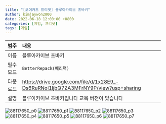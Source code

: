 ```yaml
---
title: "[코이카츠 프리셋] 블루아카이브 츠바키"
author: kimjaywon2000
date: 2022-06-18 12:00:00 +0800
categories: [게임, 프리셋]
tags: [게임]
---
```


| 범주             | 내용            |
|:----------------|:---------------|
| 이름             | 블루아카이브 츠바키  |
| 필수 모드         | `BetterRepack(베리팩)`       |
| 다운로드          | <https://drive.google.com/file/d/1x28E9_-Ds6RuRNoI1ljbQ7ZA3MFrNY9P/view?usp=sharing> |
| 설명             | 블루아카이브 츠바키입니다 교복 버전이 있습니다   |

![88117650_p0](https://user-images.githubusercontent.com/76558033/174486980-185672a8-83f6-4b06-bfeb-62ea28497bb9.png)
![88117650_p1](https://user-images.githubusercontent.com/76558033/174486982-87e109e7-1e6f-4846-9fc4-77fc40b0f33e.png)
![88117650_p2](https://user-images.githubusercontent.com/76558033/174486983-4f4f6958-d756-42a7-ab02-592ac235b62d.png)
![88117650_p3](https://user-images.githubusercontent.com/76558033/174486986-29ac0a0f-7f8a-493a-ab04-7acd4b96176a.png)
![88117650_p4](https://user-images.githubusercontent.com/76558033/174486987-f6a063c2-e2d8-4443-95f9-7c7fc87f70b9.png)
![88117650_p5](https://user-images.githubusercontent.com/76558033/174486991-e39efa67-5e11-45fa-955e-ffecc732370e.png)
![88117650_p6](https://user-images.githubusercontent.com/76558033/174486997-5430e56e-6987-4843-8e20-15bac58d0361.png)
![88117650_p7](https://user-images.githubusercontent.com/76558033/174486998-083c5114-8fbc-4ed6-b05b-6c00668daefe.png)
